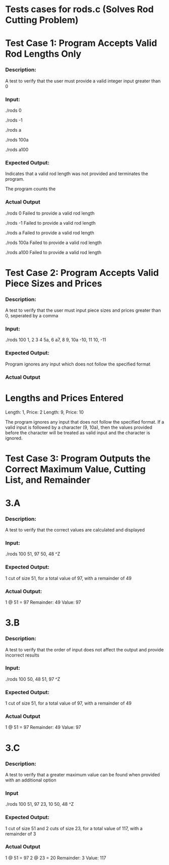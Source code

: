 # Tests cases for rods.c (Solves Rod Cutting Problem)

# Test Case 1: Program Accepts Valid Rod Lengths Only

### Description: 
A test to verify that the user must provide a valid integer input greater than 0

### Input: 
./rods 0

./rods -1

./rods a

./rods 100a

./rods a100

### Expected Output: 
Indicates that a valid rod length was not provided and terminates the program. 

The program counts the 

### Actual Output
./rods 0
Failed to provide a valid rod length

./rods -1
Failed to provide a valid rod length

./rods a
Failed to provide a valid rod length

./rods 100a
Failed to provide a valid rod length

./rods a100
Failed to provide a valid rod length


# Test Case 2: Program Accepts Valid Piece Sizes and Prices

### Description: 
A test to verify that the user must input piece sizes and prices greater than 0, seperated by a comma

### Input: 
./rods 100
1, 2
3 4
5a, 6
a7, 8
9, 10a
-10, 11
10, -11

### Expected Output: 
Program ignores any input which does not follow the specified format

### Actual Output

Lengths and Prices Entered 
=========================

Length: 1, Price: 2
Length: 9, Price: 10

The program ignores any input that does not follow the specified format. 
If a valid input is followed by a character (9, 10a), then the values 
provided before the character will be treated as valid input and the 
character is ignored. 



# Test Case 3: Program Outputs the Correct Maximum Value, Cutting List, and Remainder

# 3.A 

### Description: 
A test to verify that the correct values are calculated and displayed

### Input: 
./rods 100
51, 97
50, 48
^Z

### Expected Output: 
1 cut of size 51, for a total value of 97, with a remainder of 49

### Actual Output: 
1 @ 51 = 97
Remainder: 49
Value: 97


# 3.B

### Description: 
A test to verify that the order of input does not affect the output and provide incorrect results

### Input: 
./rods 100
50, 48
51, 97
^Z

### Expected Output: 
1 cut of size 51, for a total value of 97, with a remainder of 49

### Actual Output 
1 @ 51 = 97
Remainder: 49
Value: 97


# 3.C

### Description: 
A test to verify that a greater maximum value can be found when provided with an additional option

### Input 
./rods 100
51, 97
23, 10
50, 48
^Z

### Expected Output: 
1 cut of size 51 and 2 cuts of size 23, for a total value of 117, with a remainder of 3

### Actual Output 
1 @ 51 = 97
2 @ 23 = 20
Remainder: 3
Value: 117
